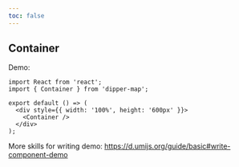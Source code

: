 ```yaml
---
toc: false
---
```


## Container

Demo:

```tsx
import React from 'react';
import { Container } from 'dipper-map';

export default () => (
  <div style={{ width: '100%', height: '600px' }}>
    <Container />
  </div>
);
```

More skills for writing demo: https://d.umijs.org/guide/basic#write-component-demo
